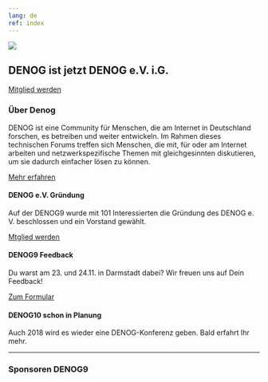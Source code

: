 ```yaml
---
lang: de
ref: index
---
```

<div id="mainpage">
    <div class="pagecontentblock">
        <div class="mainpagebox mainpageboxlarge">
            <div>
                <div class="container">
                    <div class="row">
                        <div class="col-sm-6">
                            <img src="{{ site.url }}/images/denog_logo_konferenz_outline_large.jpg" id="mainpagelogo" />
                        </div>
                        <div class="col-sm-6">
                        <h2 class="mainpageboxheadline">DENOG ist jetzt DENOG e.V. i.G.</h2>
                        <p><a href="https://drive.google.com/file/d/1meWndZlf2UiiVQk0gkPUlFDmzTPBjeLs/view?usp=drive_openl" class="btn btn-custom-default">Mitglied werden <i class="ion-arrow-right-c"></i></a></p>                    
                        </div>
                    </div>
                </div>
            </div>
        </div>
        <div class="container">
            <div class="mainpagepaddedbox">
                <h3>Über Denog</h3>
                <p>DENOG ist eine Community für Menschen, die am Internet in Deutschland forschen, es betreiben und weiter entwickeln. Im Rahmen dieses technischen Forums treffen sich Menschen, die mit, für oder am Internet arbeiten und netzwerkspezifische Themen mit gleichgesinnten diskutieren, um sie dadurch einfacher lösen zu können.</p>
                <a href="{{ site.url }}/{{ page.lang }}/informationen.html" class="btn btn-custom-default pull-right">Mehr erfahren <i class="ion-arrow-right-c"></i></a>
                <div class="clearfix"></div>
            </div>
            <div class="newsblockwrapper">
                <div class="newsblock">
                    <h4>DENOG e.V. Gründung</h4>
                    <p>Auf der DENOG9 wurde mit 101 Interessierten die Gründung des DENOG e. V. beschlossen und ein Vorstand gewählt.</p>
                      <a href="https://drive.google.com/file/d/1meWndZlf2UiiVQk0gkPUlFDmzTPBjeLs/view?usp=drive_openl" class="btn btn-custom-default mainpageboxlink newsblocklink" target="new">Mtglied werden<i class="ion-arrow-right-c"></i></a>
                </div>
                <div class="newsblock">
                    <h4>DENOG9 Feedback</h4>
                    <p>Du warst am 23. und 24.11. in Darmstadt dabei? Wir freuen uns auf Dein Feedback!</p>
                    <a href="https://goo.gl/forms/EPqL2TEIt0q5k5Qv1" class="btn btn-custom-default mainpageboxlink newsblocklink" target="new">Zum Formular<i class="ion-arrow-right-c"></i></a>
                </div>
                <div class="newsblock">
                    <h4>DENOG10 schon in Planung</h4>
                    <p>Auch 2018 wird es wieder eine DENOG-Konferenz geben. Bald erfahrt Ihr mehr.</p>
                    <!-- a href="https://drive.google.com/file/d/1meWndZlf2UiiVQk0gkPUlFDmzTPBjeLs/view?usp=drive_openl" class="btn btn-custom-default mainpageboxlink newsblocklink" target="new">Mtglied werden<i class="ion-arrow-right-c"></i></a -->
                </div>
            </div>
        </div>
        <div class="container">
            <hr class="verticaldivider" />
        </div>
        <div class="container">
            <div class="mainpagepaddedbox">
                <h3>Sponsoren DENOG9</h3>
                <div id="sponsorslider" data-images="4"></div>
            </div>
        </div>
    </div>
</div>
<script type="text/javascript">
    var sliderImageItems = [
        '{{ site.url }}/images/sponsoren2017/11xantaro.jpg',
        '{{ site.url }}/images/sponsoren2017/12juniper.jpg',
        '{{ site.url }}/images/sponsoren2017/21megaport.jpg',
        '{{ site.url }}/images/sponsoren2017/22ecix.jpg',
        '{{ site.url }}/images/sponsoren2017/anexia.jpg',
        '{{ site.url }}/images/sponsoren2017/nokia.jpg',
        '{{ site.url }}/images/sponsoren2017/syseleven.jpg',
        '{{ site.url }}/images/sponsoren2017/thomas-krenn.jpg',
        '{{ site.url }}/images/sponsoren2017/globalways.jpg',        
    ];
</script>
